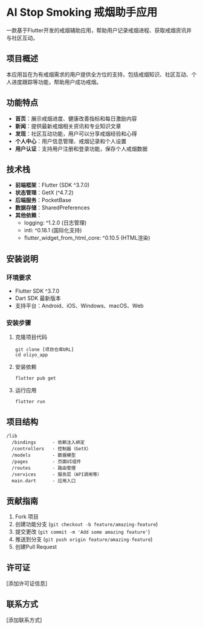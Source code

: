 # AI Stop Smoking 戒烟助手应用

一款基于Flutter开发的戒烟辅助应用，帮助用户记录戒烟进程、获取戒烟资讯并与社区互动。

## 项目概述

本应用旨在为有戒烟需求的用户提供全方位的支持，包括戒烟知识、社区互动、个人进度跟踪等功能，帮助用户成功戒烟。

## 功能特点

- **首页**：展示戒烟进度、健康改善指标和每日激励内容
- **新闻**：提供最新戒烟相关资讯和专业知识文章
- **发现**：社区互动功能，用户可以分享戒烟经验和心得
- **个人中心**：用户信息管理、戒烟记录和个人设置
- **用户认证**：支持用户注册和登录功能，保存个人戒烟数据

## 技术栈

- **前端框架**：Flutter (SDK ^3.7.0)
- **状态管理**：GetX (^4.7.2)
- **后端服务**：PocketBase
- **数据存储**：SharedPreferences
- **其他依赖**：
  - logging: ^1.2.0 (日志管理)
  - intl: ^0.18.1 (国际化支持)
  - flutter_widget_from_html_core: ^0.10.5 (HTML渲染)

## 安装说明

### 环境要求

- Flutter SDK ^3.7.0
- Dart SDK 最新版本
- 支持平台：Android、iOS、Windows、macOS、Web

### 安装步骤

1. 克隆项目代码
   ```
   git clone [项目仓库URL]
   cd oliyo_app
   ```

2. 安装依赖
   ```
   flutter pub get
   ```

3. 运行应用
   ```
   flutter run
   ```

## 项目结构

```
/lib
  /bindings      - 依赖注入绑定
  /controllers   - 控制器（GetX）
  /models        - 数据模型
  /pages         - 页面UI组件
  /routes        - 路由管理
  /services      - 服务层（API调用等）
  main.dart      - 应用入口
```

## 贡献指南

1. Fork 项目
2. 创建功能分支 (`git checkout -b feature/amazing-feature`)
3. 提交更改 (`git commit -m 'Add some amazing feature'`)
4. 推送到分支 (`git push origin feature/amazing-feature`)
5. 创建Pull Request

## 许可证

[添加许可证信息]

## 联系方式

[添加联系方式]
